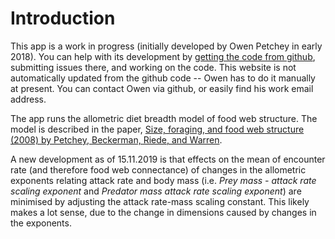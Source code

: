 # Introduction

This app is a work in progress (initially developed by Owen Petchey in early 2018). You can help with its development by [getting the code from github](https://github.com/opetchey/ttl-resources/tree/master/food_web/ADBM_shiny), submitting issues there, and working on the code. This website is not automatically updated from the github code -- Owen has to do it manually at present. You can contact Owen via github, or easily find his work email address.

The app runs the allometric diet breadth model of food web structure. The model is described in the paper, [Size, foraging, and food web structure (2008) by Petchey, Beckerman, Riede, and Warren](http://www.pnas.org/cgi/doi/10.1073/pnas.0710672105).

A new development as of 15.11.2019 is that effects on the mean of encounter rate (and therefore food web connectance) of changes in the allometric exponents relating attack rate and body mass (i.e. *Prey mass - attack rate scaling exponent* and *Predator mass attack rate scaling exponent*) are minimised by adjusting the attack rate-mass scaling constant. This likely makes a lot sense, due to the change in dimensions caused by changes in the exponents.
